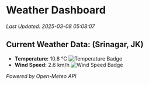 
# Weather Dashboard

_Last Updated: 2025-03-08 05:08:07_

## Current Weather Data: (Srinagar, JK)
- **Temperature:** 10.8 °C ![Temperature Badge](https://img.shields.io/badge/Temperature-Low%20Temp-blue)
- **Wind Speed:** 2.6 km/h ![Wind Speed Badge](https://img.shields.io/badge/Wind%20Speed-Light%20Wind-blue)

*Powered by Open-Meteo API*
